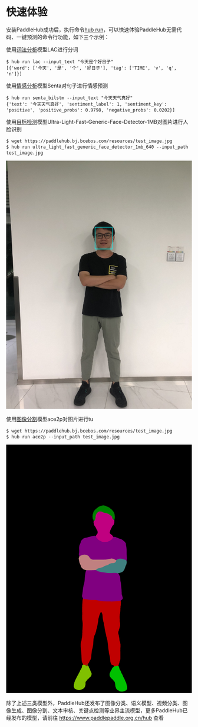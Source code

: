 # 快速体验

安装PaddleHub成功后，执行命令[hub run](tutorial/cmdintro.md)，可以快速体验PaddleHub无需代码、一键预测的命令行功能，如下三个示例：

使用[词法分析](http://www.paddlepaddle.org.cn/hub?filter=category&value=LexicalAnalysis)模型LAC进行分词
```shell
$ hub run lac --input_text "今天是个好日子"
[{'word': ['今天', '是', '个', '好日子'], 'tag': ['TIME', 'v', 'q', 'n']}]
```

使用[情感分析](http://www.paddlepaddle.org.cn/hub?filter=category&value=SentimentAnalysis)模型Senta对句子进行情感预测
```shell
$ hub run senta_bilstm --input_text "今天天气真好"
{'text': '今天天气真好', 'sentiment_label': 1, 'sentiment_key': 'positive', 'positive_probs': 0.9798, 'negative_probs': 0.0202}]
```

使用[目标检测](http://www.paddlepaddle.org.cn/hub?filter=category&value=ObjectDetection)模型Ultra-Light-Fast-Generic-Face-Detector-1MB对图片进行人脸识别
```shell
$ wget https://paddlehub.bj.bcebos.com/resources/test_image.jpg
$ hub run ultra_light_fast_generic_face_detector_1mb_640 --input_path test_image.jpg
```
![人脸识别结果](./imgs/face_detection_result.jpg)

使用[图像分割](https://www.paddlepaddle.org.cn/hub?filter=en_category&value=ImageSegmentation)模型ace2p对图片进行tu
```shell
$ wget https://paddlehub.bj.bcebos.com/resources/test_image.jpg
$ hub run ace2p --input_path test_image.jpg
```
![图像分割结果](./imgs/img_seg_result.png)

除了上述三类模型外，PaddleHub还发布了图像分类、语义模型、视频分类、图像生成、图像分割、文本审核、关键点检测等业界主流模型，更多PaddleHub已经发布的模型，请前往 https://www.paddlepaddle.org.cn/hub 查看
